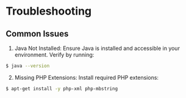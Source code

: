 # Troubleshooting

## Common Issues

1. Java Not Installed: Ensure Java is installed and accessible in your environment. Verify by running:

```bash
$ java --version
```

2. Missing PHP Extensions: Install required PHP extensions:

```bash
$ apt-get install -y php-xml php-mbstring
```
